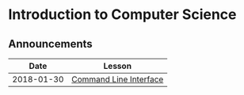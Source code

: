 # Introduction to Computer Science

## Announcements


|  Date      | Lesson |
|:----------:|:------:|
| 2018-01-30 |[Command Line Interface](cli/command_line.md)|
